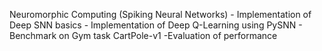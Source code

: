 Neuromorphic Computing (Spiking Neural Networks)
    - Implementation of Deep SNN basics
    - Implementation of Deep Q-Learning using PySNN
    - Benchmark on Gym task CartPole-v1
    -Evaluation of performance
